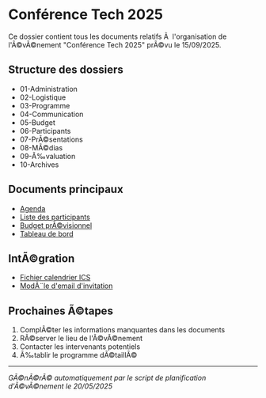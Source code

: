 ﻿# Conférence Tech 2025

Ce dossier contient tous les documents relatifs Ã  l'organisation de l'Ã©vÃ©nement "Conférence Tech 2025" prÃ©vu le 15/09/2025.

## Structure des dossiers

- 01-Administration 
- 02-Logistique 
- 03-Programme 
- 04-Communication 
- 05-Budget 
- 06-Participants 
- 07-PrÃ©sentations 
- 08-MÃ©dias 
- 09-Ã‰valuation 
- 10-Archives 

## Documents principaux

- [Agenda](.\03-Programme\agenda.md)
- [Liste des participants](.\06-Participants\liste-participants.md)
- [Budget prÃ©visionnel](.\05-Budget\budget-previsionnel.md)
- [Tableau de bord](.\tableau-de-bord.md)

## IntÃ©gration

- [Fichier calendrier ICS](.\04-Communication\evenement.ics)
- [ModÃ¨le d'email d'invitation](.\04-Communication\modele-invitation.md)

## Prochaines Ã©tapes

1. ComplÃ©ter les informations manquantes dans les documents
2. RÃ©server le lieu de l'Ã©vÃ©nement
3. Contacter les intervenants potentiels
4. Ã‰tablir le programme dÃ©taillÃ©

---

*GÃ©nÃ©rÃ© automatiquement par le script de planification d'Ã©vÃ©nement le 20/05/2025*
